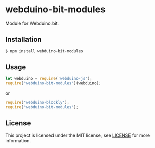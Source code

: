 # webduino-bit-modules

Module for Webduino:bit.

## Installation
```sh
$ npm install webduino-bit-modules
```

## Usage
```javascript
let webduino = require('webduino-js');
require('webduino-bit-modules')(webduino);
```
or 

```javascript
require('webduino-blockly');
require('webduino-bit-modules');
```

## License

This project is licensed under the MIT license, see [LICENSE](LICENSE) for more information.
